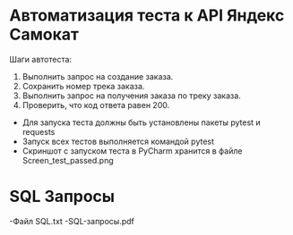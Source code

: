 ﻿# Автоматизация теста к API Яндекс Самокат
 
Шаги автотеста:
 1. Выполнить запрос на создание заказа.
 2. Сохранить номер трека заказа.
 3. Выполнить запрос на получения заказа по треку заказа.
 4. Проверить, что код ответа равен 200.
  
- Для запуска теста должны быть установлены пакеты pytest и requests
- Запуск всех тестов выполняется командой pytest
- Cкриншот с запуском теста в PyCharm хранится в файле Screen_test_passed.png

# SQL Запросы

 -Файл SQL.txt
 -SQL-запросы.pdf



